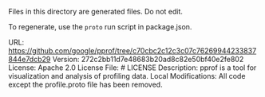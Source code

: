 Files in this directory are generated files. Do not edit.

To regenerate, use the `proto` run script in package.json.

URL: https://github.com/google/pprof/tree/c70cbc2c12c3c07c76269944233837844e7dcb29
Version: 272c2bb11d7e48683b20ad8c82e50bf40e2fe802
License: Apache 2.0
License File: # LICENSE
Description:
       pprof is a tool for visualization and analysis of profiling data.
Local Modifications:
       All code except the profile.proto file has been removed.